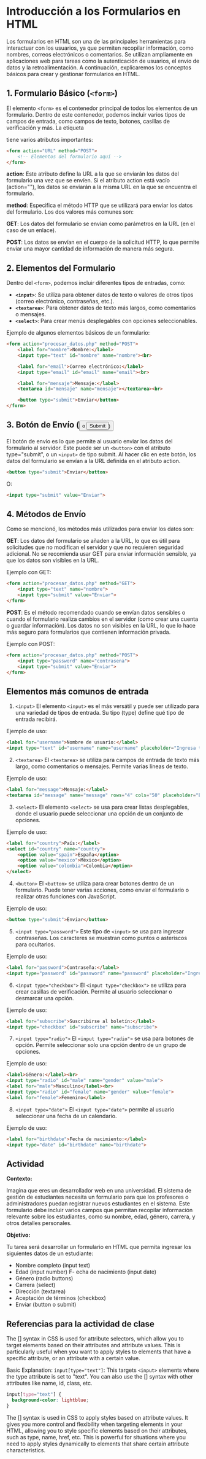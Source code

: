 # Introducción a los Formularios en HTML
Los formularios en HTML son una de las principales herramientas para interactuar con los usuarios, ya que permiten recopilar información, como nombres, correos electrónicos o comentarios. Se utilizan ampliamente en aplicaciones web para tareas como la autenticación de usuarios, el envío de datos y la retroalimentación. A continuación, explicaremos los conceptos básicos para crear y gestionar formularios en HTML.

## 1. Formulario Básico (```<form>```)
El elemento ```<form>``` es el contenedor principal de todos los elementos de un formulario. Dentro de este contenedor, podemos incluir varios tipos de campos de entrada, como campos de texto, botones, casillas de verificación y más. La etiqueta <form> tiene varios atributos importantes:

```html
<form action="URL" method="POST">
    <!-- Elementos del formulario aquí -->
</form>
```

**action**: Este atributo define la URL a la que se enviarán los datos del formulario una vez que se envíen. Si el atributo action está vacío (action=""), los datos se enviarán a la misma URL en la que se encuentra el formulario.

**method**: Especifica el método HTTP que se utilizará para enviar los datos del formulario. Los dos valores más comunes son:

**GET**: Los datos del formulario se envían como parámetros en la URL (en el caso de un enlace).

**POST**: Los datos se envían en el cuerpo de la solicitud HTTP, lo que permite enviar una mayor cantidad de información de manera más segura.

## 2. Elementos del Formulario
Dentro del ```<form>```, podemos incluir diferentes tipos de entradas, como:

- **```<input>```**: Se utiliza para obtener datos de texto o valores de otros tipos (correo electrónico, contraseñas, etc.).
- **```<textarea>```**: Para obtener datos de texto más largos, como comentarios o mensajes.
- **```<select>```**: Para crear menús desplegables con opciones seleccionables.

Ejemplo de algunos elementos básicos de un formulario:

```html
<form action="procesar_datos.php" method="POST">
    <label for="nombre">Nombre:</label>
    <input type="text" id="nombre" name="nombre"><br>

    <label for="email">Correo electrónico:</label>
    <input type="email" id="email" name="email"><br>

    <label for="mensaje">Mensaje:</label>
    <textarea id="mensaje" name="mensaje"></textarea><br>

    <button type="submit">Enviar</button>
</form>
```

## 3. Botón de Envío (<button> o <input type="submit">)
El botón de envío es lo que permite al usuario enviar los datos del formulario al servidor. Este puede ser un ```<button>``` con el atributo type="submit", o un ```<input>``` de tipo submit. Al hacer clic en este botón, los datos del formulario se envían a la URL definida en el atributo action.

```html
<button type="submit">Enviar</button>
```

O:

```html
<input type="submit" value="Enviar">
```

## 4. Métodos de Envío
Como se mencionó, los métodos más utilizados para enviar los datos son:

**GET**: Los datos del formulario se añaden a la URL, lo que es útil para solicitudes que no modifican el servidor y que no requieren seguridad adicional. No se recomienda usar GET para enviar información sensible, ya que los datos son visibles en la URL.

Ejemplo con GET:

```html
<form action="procesar_datos.php" method="GET">
    <input type="text" name="nombre">
    <input type="submit" value="Enviar">
</form>
```

**POST**: Es el método recomendado cuando se envían datos sensibles o cuando el formulario realiza cambios en el servidor (como crear una cuenta o guardar información). Los datos no son visibles en la URL, lo que lo hace más seguro para formularios que contienen información privada.

Ejemplo con POST:

```html
<form action="procesar_datos.php" method="POST">
    <input type="password" name="contrasena">
    <input type="submit" value="Enviar">
</form>
```

## Elementos más comunos de entrada

1. ```<input>```
El elemento ```<input>``` es el más versátil y puede ser utilizado para una variedad de tipos de entrada. Su tipo (type) define qué tipo de entrada recibirá.

Ejemplo de uso:

```html
<label for="username">Nombre de usuario:</label>
<input type="text" id="username" name="username" placeholder="Ingresa tu nombre de usuario">
```

2. ```<textarea>```
El ```<textarea>``` se utiliza para campos de entrada de texto más largo, como comentarios o mensajes. Permite varias líneas de texto.

Ejemplo de uso:
```html
<label for="message">Mensaje:</label>
<textarea id="message" name="message" rows="4" cols="50" placeholder="Escribe tu mensaje aquí"></textarea>
```

3. ```<select>```
El elemento ```<select>``` se usa para crear listas desplegables, donde el usuario puede seleccionar una opción de un conjunto de opciones.

Ejemplo de uso:
```html
<label for="country">País:</label>
<select id="country" name="country">
    <option value="spain">España</option>
    <option value="mexico">México</option>
    <option value="colombia">Colombia</option>
</select>
```

4. ```<button>```
El ```<button>``` se utiliza para crear botones dentro de un formulario. Puede tener varias acciones, como enviar el formulario o realizar otras funciones con JavaScript.

Ejemplo de uso:
```html
<button type="submit">Enviar</button>
```

5. ```<input type="password">```
Este tipo de ```<input>``` se usa para ingresar contraseñas. Los caracteres se muestran como puntos o asteriscos para ocultarlos.

Ejemplo de uso:
```html
<label for="password">Contraseña:</label>
<input type="password" id="password" name="password" placeholder="Ingresa tu contraseña">
```

6. ```<input type="checkbox">```
El ```<input type="checkbox">``` se utiliza para crear casillas de verificación. Permite al usuario seleccionar o desmarcar una opción.

Ejemplo de uso:
```html
<label for="subscribe">Suscribirse al boletín:</label>
<input type="checkbox" id="subscribe" name="subscribe">
```

7. ```<input type="radio">```
El ```<input type="radio">``` se usa para botones de opción. Permite seleccionar solo una opción dentro de un grupo de opciones.

Ejemplo de uso:
```html
<label>Género:</label><br>
<input type="radio" id="male" name="gender" value="male">
<label for="male">Masculino</label><br>
<input type="radio" id="female" name="gender" value="female">
<label for="female">Femenino</label>
```

8. ```<input type="date">```
El ```<input type="date">``` permite al usuario seleccionar una fecha de un calendario.

Ejemplo de uso:
```html
<label for="birthdate">Fecha de nacimiento:</label>
<input type="date" id="birthdate" name="birthdate">
```


## Actividad
**Contexto:**

Imagina que eres un desarrollador web en una universidad. El sistema de gestión de estudiantes necesita un formulario para que los profesores o administradores puedan registrar nuevos estudiantes en el sistema. Este formulario debe incluir varios campos que permitan recopilar información relevante sobre los estudiantes, como su nombre, edad, género, carrera, y otros detalles personales.

**Objetivo:**

Tu tarea será desarrollar un formulario en HTML que permita ingresar los siguientes datos de un estudiante:

- Nombre completo (input text)
- Edad (input number)
F- echa de nacimiento (input date)
- Género (radio buttons)
- Carrera (select)
- Dirección (textarea)
- Aceptación de términos (checkbox)
- Enviar (button o submit)

## Referencias para la actividad de clase
The [] syntax in CSS is used for attribute selectors, which allow you to target elements based on their attributes and attribute values. This is particularly useful when you want to apply styles to elements that have a specific attribute, or an attribute with a certain value.

Basic Explanation:
```input[type="text"]```: This targets ```<input>``` elements where the type attribute is set to "text".
You can also use the [] syntax with other attributes like name, id, class, etc.

```css
input[type="text"] {
  background-color: lightblue;
}
```

The [] syntax is used in CSS to apply styles based on attribute values. It gives you more control and flexibility when targeting elements in your HTML, allowing you to style specific elements based on their attributes, such as type, name, href, etc. This is powerful for situations where you need to apply styles dynamically to elements that share certain attribute characteristics.